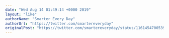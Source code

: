 ```yaml
---
date: "Wed Aug 14 01:49:14 +0000 2019"
layout: "like"
authorName: "Smarter Every Day"
authorUrl: "https://twitter.com/smartereveryday"
originalPost: "https://twitter.com/smartereveryday/status/1161454700539125761"
---
```

